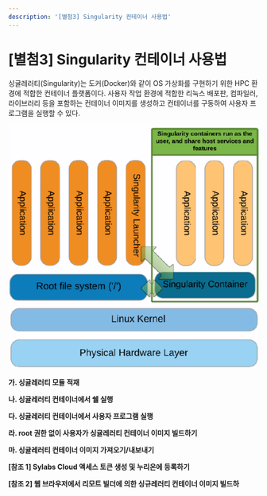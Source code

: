 ```yaml
---
description: '[별첨3] Singularity 컨테이너 사용법'
---
```


# \[별첨3] Singularity 컨테이너 사용법

싱귤레러티(Singularity)는 도커(Docker)와 같이 OS 가상화를 구현하기 위한 HPC 환경에 적합한 컨테이너 플랫폼이다. 사용자 작업 환경에 적합한 리눅스 배포판, 컴파일러, 라이브러리 등을 포함하는 컨테이너 이미지를 생성하고 컨테이너를 구동하여 사용자 프로그램을 실행할 수 있다.

![< 싱귤레러티 컨테이너 아키텍처 >](<../../../../.gitbook/assets/싱귤레러티 컨테이너 아키텍처.png>)

**가. 싱귤레러티 모듈 적재**

**나. 싱귤레러티 컨테이너에서 쉘 실행**

**다. 싱귤레러티 컨테이너에서 사용자 프로그램 실행**

**라. root 권한 없이 사용자가 싱귤레러티 컨테이너 이미지 빌드하기**

**마. 싱귤레러티 컨테이너 이미지 가져오기/내보내기**

**\[참조 1] Sylabs Cloud 액세스 토큰 생성 및 누리온에 등록하기**

**\[참조 2] 웹 브라우저에서 리모트 빌더에 의한 싱규레러티 컨테이너 이미지 빌드하**
